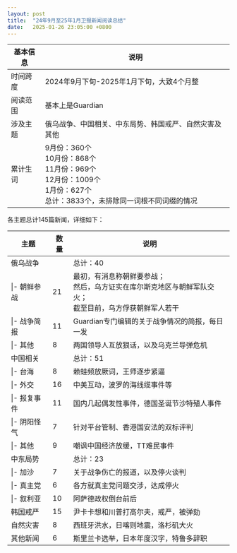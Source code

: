 ```yaml
---
layout: post
title:  "24年9月至25年1月卫报新闻阅读总结"
date:   2025-01-26 23:05:00 +0800
---
```


| 基本信息 | 说明  |
| --- | --- |
| 时间跨度 | 2024年9月下旬-2025年1月下旬，大致4个月整 |
| 阅读范围 | 基本上是Guardian |
| 涉及主题 | 俄乌战争、中国相关、中东局势、韩国戒严、自然灾害及其他 |
| 累计生词 | 9月份：360个<br>10月份：868个<br>11月份：969个<br>12月份：1009个<br>1月份：627个<br>总计：3833个，未排除同一词根不同词缀的情况 |

各主题总计145篇新闻，详细如下：

| 主题  | 数量  | 说明  |
| --- | --- | --- |
| 俄乌战争 |     | 总计：40 |
| \\|- 朝鲜参战 | 21  | 最初，有消息称朝鲜要参战；<br>然后，乌方证实在库尔斯克地区与朝鲜军队交火；<br>截至目前，乌方俘获朝鲜军人若干 |
| \\|- 战争简报 | 11  | Guardian专门编辑的关于战争情况的简报，每日一发 |
| \\|- 其他 | 8  | 两国领导人互放狠话，以及乌克兰导弹危机 |
| 中国相关 |     | 总计：51 |
| \\|- 台海 | 8   | 赖蛙频放厥词，王师逐步紧逼 |
| \\|- 外交 | 16  | 中美互动，波罗的海线缆事件等 |
| \\|- 报复事件 | 11  | 国内几起偶发性事件，德国圣诞节沙特殖人事件 |
| \\|- 阴阳怪气 | 7   | 针对平台管制、香港国安法的双标评判 |
| \\|- 其他 | 9   | 嘲讽中国经济放缓，TT难民事件 |
| 中东局势 |     | 总计：23 |
| \\|- 加沙 | 7   | 关于战争伤亡的报道，以及停火谈判 |
| \\|- 真主党 | 6   | 各方就真主党问题交涉，达成停火 |
| \\|- 叙利亚 | 10  | 阿萨德政权倒台前后 |
| 韩国戒严 | 15  | 尹卡卡想和川普打高尔夫，戒严，被弹劾 |
| 自然灾害 | 8   | 西班牙洪水，日喀则地震，洛杉矶大火 |
| 其他新闻 | 6   | 斯里兰卡选举，日本年度汉字，特鲁多辞职 |